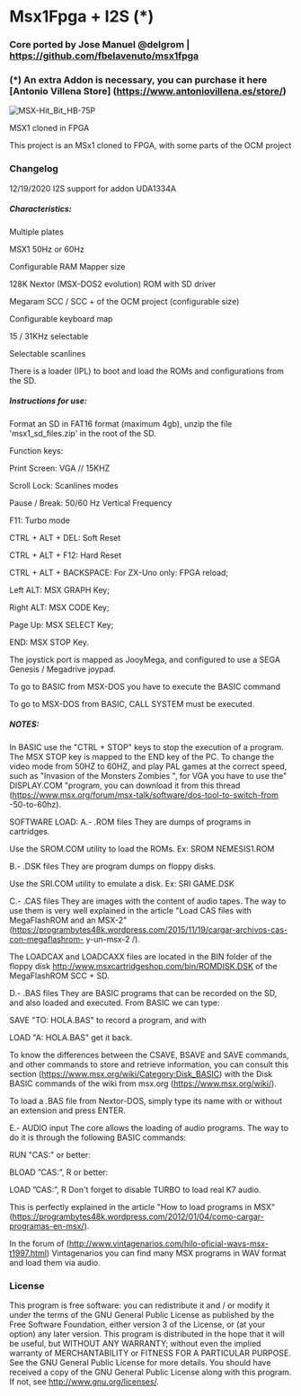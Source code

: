 # Msx1Fpga + I2S (*)

### Core ported by Jose Manuel @delgrom | https://github.com/fbelavenuto/msx1fpga

### (*) An extra Addon is necessary, you can purchase it here [Antonio Villena Store] (https://www.antoniovillena.es/store/)

![MSX-Hit_Bit_HB-75P](https://user-images.githubusercontent.com/31018768/71131502-2b934f80-21f5-11ea-99fc-b63d1a5d30c3.jpg)

MSX1 cloned in FPGA

This project is an MSx1 cloned to FPGA, with some parts of the OCM project

### Changelog
12/19/2020 I2S support for addon UDA1334A

##### Characteristics:

Multiple plates

MSX1 50Hz or 60Hz

Configurable RAM Mapper size

128K Nextor (MSX-DOS2 evolution) ROM with SD driver

Megaram SCC / SCC + of the OCM project (configurable size)

Configurable keyboard map

15 / 31KHz selectable

Selectable scanlines

There is a loader (IPL) to boot and load the ROMs and configurations from the SD.


##### Instructions for use:

Format an SD in FAT16 format (maximum 4gb), unzip the file 'msx1_sd_files.zip' in the root of the SD.

Function keys:

Print Screen: VGA // 15KHZ

Scroll Lock: Scanlines modes

Pause / Break: 50/60 Hz Vertical Frequency

F11: Turbo mode

CTRL + ALT + DEL: Soft Reset

CTRL + ALT + F12: Hard Reset

CTRL + ALT + BACKSPACE: For ZX-Uno only: FPGA reload;

Left ALT: MSX GRAPH Key;

Right ALT: MSX CODE Key;

Page Up: MSX SELECT Key;

END: MSX STOP Key.

The joystick port is mapped as JooyMega, and configured to use a SEGA Genesis / Megadrive joypad.

To go to BASIC from MSX-DOS you have to execute the BASIC command

To go to MSX-DOS from BASIC, CALL SYSTEM must be executed.

##### NOTES:

In BASIC use the "CTRL + STOP" keys to stop the execution of a program. The MSX STOP key is mapped to the END key of the PC.
To change the video mode from 50HZ to 60HZ, and play PAL games at the correct speed, such as "Invasion of the Monsters
Zombies ", for VGA you have to use the" DISPLAY.COM "program, you can download it from this thread (https://www.msx.org/forum/msx-talk/software/dos-tool-to-switch-from -50-to-60hz).

SOFTWARE LOAD:
A.- .ROM files
They are dumps of programs in cartridges.

Use the SROM.COM utility to load the ROMs. Ex: SROM NEMESIS1.ROM

B.- .DSK files
They are program dumps on floppy disks.

Use the SRI.COM utility to emulate a disk. Ex: SRI GAME.DSK

C.- .CAS files
They are images with the content of audio tapes. The way to use them is very well explained in the article "Load CAS files with MegaFlashROM and an MSX-2" (https://programbytes48k.wordpress.com/2015/11/19/cargar-archivos-cas-con-megaflashrom- y-un-msx-2 /).

The LOADCAX and LOADCAXX files are located in the BIN folder of the floppy disk http://www.msxcartridgeshop.com/bin/ROMDISK.DSK of the MegaFlashROM SCC + SD.

D.- .BAS files
They are BASIC programs that can be recorded on the SD, and also loaded and executed. From BASIC we can type:

SAVE "TO: HOLA.BAS"
to record a program, and with

LOAD "A: HOLA.BAS"
get it back.

To know the differences between the CSAVE, BSAVE and SAVE commands, and other commands to store and retrieve information, you can consult this section (https://www.msx.org/wiki/Category:Disk_BASIC) with the Disk BASIC commands of the wiki from msx.org (https://www.msx.org/wiki/).

To load a .BAS file from Nextor-DOS, simply type its name with or without an extension and press ENTER.

E.- AUDIO input
The core allows the loading of audio programs. The way to do it is through the following BASIC commands:

RUN "CAS:"
or better:

BLOAD ”CAS:”, R
or better:

LOAD ”CAS:”, R
Don't forget to disable TURBO to load real K7 audio.

This is perfectly explained in the article "How to load programs in MSX" (https://programbytes48k.wordpress.com/2012/01/04/como-cargar-programas-en-msx/).

In the forum of (http://www.vintagenarios.com/hilo-oficial-wavs-msx-t1997.html) Vintagenarios you can find many MSX programs in WAV format and load them via audio.

### License


This program is free software: you can redistribute it and / or modify it under the terms of the GNU General Public License as published by the Free Software Foundation, either version 3 of the License, or (at your option) any later version.
This program is distributed in the hope that it will be useful, but WITHOUT ANY WARRANTY; without even the implied warranty of MERCHANTABILITY or FITNESS FOR A PARTICULAR PURPOSE. See the GNU General Public License for more details.
You should have received a copy of the GNU General Public License along with this program. If not, see http://www.gnu.org/licenses/.
